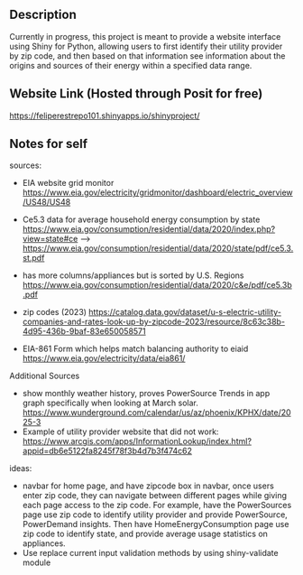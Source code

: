 ## Description 
Currently in progress, this project is meant to provide a website interface using Shiny for Python, allowing users to first identify their utility provider by zip code, and then based on that information see information about the origins and sources of their energy within a specified data range. 
## Website Link (Hosted through Posit for free)
https://feliperestrepo101.shinyapps.io/shinyproject/ 
## Notes for self
sources:
- EIA website grid monitor
https://www.eia.gov/electricity/gridmonitor/dashboard/electric_overview/US48/US48 


- Ce5.3 data for average household energy consumption by state
https://www.eia.gov/consumption/residential/data/2020/index.php?view=state#ce 
--> https://www.eia.gov/consumption/residential/data/2020/state/pdf/ce5.3.st.pdf

- has more columns/appliances but is sorted by U.S. Regions
https://www.eia.gov/consumption/residential/data/2020/c&e/pdf/ce5.3b.pdf 

- zip codes (2023)
https://catalog.data.gov/dataset/u-s-electric-utility-companies-and-rates-look-up-by-zipcode-2023/resource/8c63c38b-4d95-436b-9baf-83e650058571

- EIA-861 Form which helps match balancing authority to eiaid
https://www.eia.gov/electricity/data/eia861/ 


Additional Sources
- show monthly weather history, proves PowerSource Trends in app graph specifically when looking at March solar.
https://www.wunderground.com/calendar/us/az/phoenix/KPHX/date/2025-3
- Example of utility provider website that did not work:
https://www.arcgis.com/apps/InformationLookup/index.html?appid=db6e5122fa8245f78f3b4d7b3f474c62

ideas: 
- navbar for home page, and have zipcode box in navbar, once users enter zip code, they can navigate between different pages while giving each page access to the zip code.
For example, have the PowerSources page use zip code to identify utility provider and provide PowerSource, PowerDemand insights. 
Then have HomeEnergyConsumption page use zip code to identify state, and provide average usage statistics on appliances. 
- Use replace current input validation methods by using shiny-validate module
